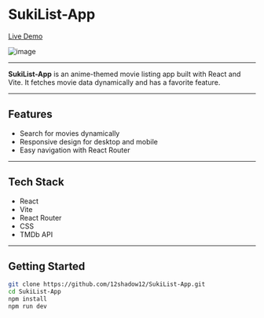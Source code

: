 # SukiList-App

[Live Demo](https://suki-list-app.vercel.app/)

![image](https://github.com/user-attachments/assets/3f467147-8618-4e50-b7a7-af0eab7cebaf)

---

**SukiList-App** is an anime-themed movie listing app built with React and Vite. It fetches movie data dynamically and has a favorite feature.

---

## Features

- Search for movies dynamically
- Responsive design for desktop and mobile
- Easy navigation with React Router

---

## Tech Stack

- React
- Vite
- React Router
- CSS
- TMDb API

---

## Getting Started

```bash
git clone https://github.com/12shadow12/SukiList-App.git
cd SukiList-App
npm install
npm run dev
